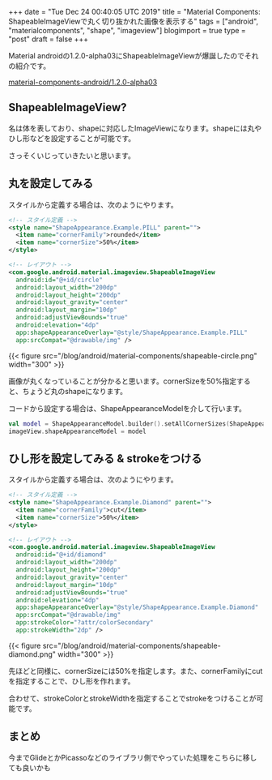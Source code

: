 +++
date = "Tue Dec 24 00:40:05 UTC 2019"
title = "Material Components: ShapeableImageViewで丸く切り抜かれた画像を表示する"
tags = ["android", "materialcomponents", "shape", "imageview"]
blogimport = true
type = "post"
draft = false
+++

Material androidの1.2.0-alpha03にShapeableImageViewが爆誕したのでそれの紹介です。

[material-components-android/1.2.0-alpha03](https://github.com/material-components/material-components-android/releases/tag/1.2.0-alpha03)

## ShapeableImageView?

名は体を表しており、shapeに対応したImageViewになります。shapeには丸やひし形などを設定することが可能です。

さっそくいじっていきたいと思います。

## 丸を設定してみる

スタイルから定義する場合は、次のようにやります。

```xml
<!-- スタイル定義 -->
<style name="ShapeAppearance.Example.PILL" parent="">
  <item name="cornerFamily">rounded</item>
  <item name="cornerSize">50%</item>
</style>

<!-- レイアウト -->
<com.google.android.material.imageview.ShapeableImageView
  android:id="@+id/circle"
  android:layout_width="200dp"
  android:layout_height="200dp"
  android:layout_gravity="center"
  android:layout_margin="10dp"
  android:adjustViewBounds="true"
  android:elevation="4dp"
  app:shapeAppearanceOverlay="@style/ShapeAppearance.Example.PILL"
  app:srcCompat="@drawable/img" />
```

{{< figure src="/blog/android/material-components/shapeable-circle.png" width="300" >}}

画像が丸くなっていることが分かると思います。cornerSizeを50%指定すると、ちょうど丸のshapeになります。

コードから設定する場合は、ShapeAppearanceModelを介して行います。

```kotlin
val model = ShapeAppearanceModel.builder().setAllCornerSizes(ShapeAppearanceModel.PILL).build()
imageView.shapeAppearanceModel = model
```

## ひし形を設定してみる & strokeをつける

スタイルから定義する場合は、次のようにやります。

```xml
<!-- スタイル定義 -->
<style name="ShapeAppearance.Example.Diamond" parent="">
  <item name="cornerFamily">cut</item>
  <item name="cornerSize">50%</item>
</style>

<!-- レイアウト -->
<com.google.android.material.imageview.ShapeableImageView
  android:id="@+id/diamond"
  android:layout_width="200dp"
  android:layout_height="200dp"
  android:layout_gravity="center"
  android:layout_margin="10dp"
  android:adjustViewBounds="true"
  android:elevation="4dp"
  app:shapeAppearanceOverlay="@style/ShapeAppearance.Example.Diamond"
  app:srcCompat="@drawable/img"
  app:strokeColor="?attr/colorSecondary"
  app:strokeWidth="2dp" />
```

{{< figure src="/blog/android/material-components/shapeable-diamond.png" width="300" >}}

先ほどと同様に、cornerSizeには50%を指定します。また、cornerFamilyにcutを指定することで、ひし形を作れます。

合わせて、strokeColorとstrokeWidthを指定することでstrokeをつけることが可能です。

## まとめ

今までGlideとかPicassoなどのライブラリ側でやっていた処理をこちらに移しても良いかも
